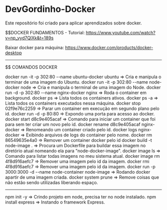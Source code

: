 # DevGordinho-Docker
Este reposítório foi criado para aplicar aprendizados sobre docker.

$$DOCKER FUNDAMENTOS - Tutorial: https://www.youtube.com/watch?v=np_vyd7QlXk&t=189s

Baixar docker para máquina: https://www.docker.com/products/docker-desktop
__________________
$$ COMANDOS DOCKER

docker run -it -p 302:80 --name ubuntu-docker ubuntu			=> Cria e manipula o terminar de uma imagem do Ubuntu.
docker run -it -p 302:80 --name node-docker node 				=> Cria e manipula o terminal de uma imagem do Node.
docker run -d -p 302:80 --name nginx-docker nginx				=> Roda o container em background.
docker ps														=> Lista todos os containers ativos.
docker ps -a 													=> Lista todos os containers executados nessa máquina.
docker stop 02f9e76c2259										=> Parar um container em execução em segundo plano pelo id.	
docker run -d -p 80:80											=> Expondo uma porta para acesso ao docker.
docker start d8c9e405acaf										=> Comando para iniciar um container que foi para sem ter criar um novo pelo id.
docker rename d8c9e405acaf nginx-docker							=> Renomeando um container criado pelo id.
docker logs nginx-docker										=> Exibindo arquivos de logs do container pelo nome.
docker rm 86549635e4a0											=> Remover um container docker pelo id
docker build -t node-image .									=> Procura um Dockerfile para buildar essa imagem no diretório atual nomeando ela para "node-docker-image".
docker image ls													=> Comando para listar todas imagens no meu sistema atual.
docker image rm 4f8d916aefc7									=> Remover uma imagem pelo id da imagem.
docker rmi 4f8d916aefc7											=> Remover uma imagem pelo id da imagem.
docker run -p 3000:3000 -d --name node-container node-image		=> Rodando docker apartir de uma imagem criada.
docker system prune												=> Remove coisas que não estão sendo utilizadas liberando espaço.	

___________________
npm init -y												=> Crindo projeto em node, precisa ter no node instalado.
npm install express										=> Instando o framework Express.
